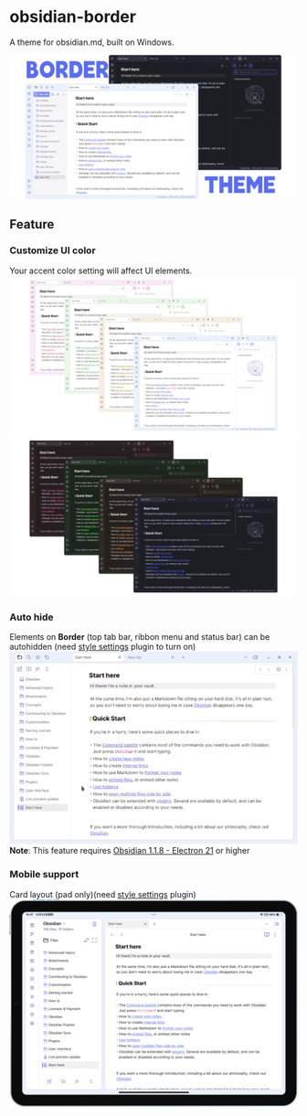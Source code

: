 # obsidian-border

A theme for obsidian.md, built on Windows.

![screenshot](cover-lg.png)

## Feature

### Customize UI color

Your accent color setting will affect UI elements.
![screenshot](img/screenshot-1.png)
![screenshot](img/screenshot-2.png)

### Auto hide

Elements on **Border** (top tab bar, ribbon menu and status bar) can be autohidden (need [style settings](https://github.com/mgmeyers/obsidian-style-settings) plugin to turn on)
![screenshot](img/screenshot.gif)
**Note**: This feature requires [Obsidian 1.1.8 - Electron 21](https://github.com/obsidianmd/obsidian-releases/releases/tag/v1.1.8-E21) or higher

### Mobile support

Card layout (pad only)(need [style settings](https://github.com/mgmeyers/obsidian-style-settings) plugin)
![screenshot](img/iPad.png)

